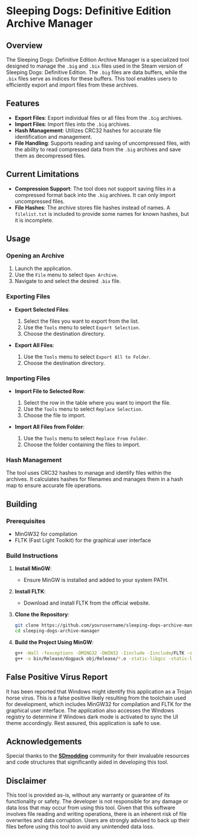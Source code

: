 # Sleeping Dogs: Definitive Edition Archive Manager

## Overview

The Sleeping Dogs: Definitive Edition Archive Manager is a specialized tool designed to manage the `.big` and `.bix` files used in the Steam version of Sleeping Dogs: Definitive Edition. The `.big` files are data buffers, while the `.bix` files serve as indices for these buffers. This tool enables users to efficiently export and import files from these archives.

## Features

- **Export Files**: Export individual files or all files from the `.big` archives.
- **Import Files**: Import files into the `.big` archives.
- **Hash Management**: Utilizes CRC32 hashes for accurate file identification and management.
- **File Handling**: Supports reading and saving of uncompressed files, with the ability to read compressed data from the `.big` archives and save them as decompressed files.

## Current Limitations

- **Compression Support**: The tool does not support saving files in a compressed format back into the `.big` archives. It can only import uncompressed files.
- **File Hashes**: The archive stores file hashes instead of names. A `filelist.txt` is included to provide some names for known hashes, but it is incomplete.

## Usage

### Opening an Archive

1. Launch the application.
2. Use the `File` menu to select `Open Archive`.
3. Navigate to and select the desired `.bix` file.

### Exporting Files

- **Export Selected Files**:
  1. Select the files you want to export from the list.
  2. Use the `Tools` menu to select `Export Selection`.
  3. Choose the destination directory.

- **Export All Files**:
  1. Use the `Tools` menu to select `Export All to Folder`.
  2. Choose the destination directory.

### Importing Files

- **Import File to Selected Row**:
  1. Select the row in the table where you want to import the file.
  2. Use the `Tools` menu to select `Replace Selection`.
  3. Choose the file to import.

- **Import All Files from Folder**:
  1. Use the `Tools` menu to select `Replace From Folder`.
  2. Choose the folder containing the files to import.

### Hash Management

The tool uses CRC32 hashes to manage and identify files within the archives. It calculates hashes for filenames and manages them in a hash map to ensure accurate file operations.

## Building

### Prerequisites

- MinGW32 for compilation
- FLTK (Fast Light Toolkit) for the graphical user interface
  
### Build Instructions

1. **Install MinGW**:
   - Ensure MinGW is installed and added to your system PATH.

2. **Install FLTK**:
   - Download and install FLTK from the official website.

3. **Clone the Repository**:
    ```bash
    git clone https://github.com/yourusername/sleeping-dogs-archive-manager.git
    cd sleeping-dogs-archive-manager
    ```

4. **Build the Project Using MinGW**:
    ```bash
    g++ -Wall -fexceptions -DMING32 -DWIN32 -Iinclude -Iinclude/FLTK -c src/*.cpp
    g++ -o bin/Release/dogpack obj/Release/*.o -static-libgcc -static-libstdc++ -Wl,-Bstatic -lstdc++ -lpthread -Wl,-Bdynamic -lfltk_gl -lfltk_forms -lfltk_images -lfltk_jpeg -lfltk_png -lfltk_z -lfltk -ldwmapi -lshlwapi -lcomdlg32 -lole32 -luuid -lcomctl32 -lgdi32 -lws2_32
    ```

## False Positive Virus Report

It has been reported that Windows might identify this application as a Trojan horse virus. This is a false positive likely resulting from the toolchain used for development, which includes MinGW32 for compilation and FLTK for the graphical user interface. The application also accesses the Windows registry to determine if Windows dark mode is activated to sync the UI theme accordingly. Rest assured, this application is safe to use.

## Acknowledgements

Special thanks to the **[SDmodding](https://github.com/SDmodding)** community for their invaluable resources and code structures that significantly aided in developing this tool.

## Disclaimer

This tool is provided as-is, without any warranty or guarantee of its functionality or safety. The developer is not responsible for any damage or data loss that may occur from using this tool. Given that this software involves file reading and writing operations, there is an inherent risk of file overwrites and data corruption. Users are strongly advised to back up their files before using this tool to avoid any unintended data loss.


